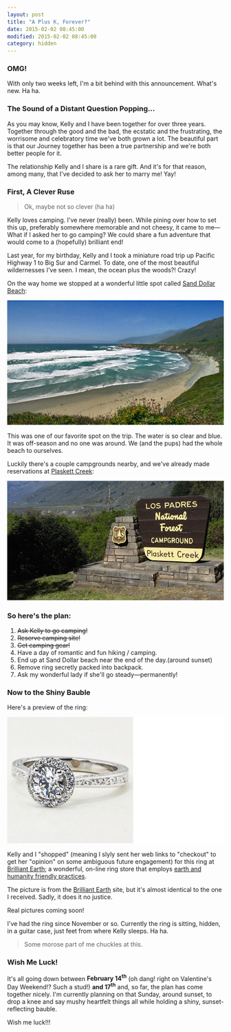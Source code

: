 ```yaml
---
layout: post
title: "A Plus K, Forever?"
date: 2015-02-02 08:45:00
modified: 2015-02-02 08:45:00
category: hidden
---
```


### OMG!

With only two weeks left, I'm a bit behind with this announcement. What's new. Ha ha.

### The Sound of a Distant Question Popping...

As you may know, Kelly and I have been together for over three years. Together through the good and the bad, the ecstatic and the frustrating, the worrisome and celebratory time we've both grown a lot. The beautiful part is that our Journey together has been a true partnership and we're both better people for it.

The relationship Kelly and I share is a rare gift. And it's for that reason, among many, that I've decided to ask her to marry me! Yay!

### First, A Clever Ruse

> Ok, maybe not so clever (ha ha)

Kelly loves camping. I've never (really) been. While pining over how to set this up, preferably somewhere memorable and not cheesy, it came to me&mdash;What if I asked her to go camping? We could share a fun adventure that would come to a (hopefully) brilliant end!

Last year, for my birthday, Kelly and I took a miniature road trip up Pacific Highway 1 to Big Sur and Carmel. To date, one of the most beautiful wildernesses I've seen. I mean, the ocean plus the woods?! Crazy!

On the way home we stopped at a wonderful little spot called [Sand Dollar Beach]:

![Alt text](/img/sand-dollar.jpg)

This was one of our favorite spot on the trip. The water is so clear and blue. It was off-season and no one was around. We (and the pups) had the whole beach to ourselves.

Luckily there's a couple campgrounds nearby, and we've already made reservations at [Plaskett Creek]:

![Alt text](/img/plaskett.jpg)

### So here's the plan:

1. <del>Ask Kelly to go camping!</del>
2. <del>Reserve camping site!</del>
3. <del>Get camping gear!</del>
4. Have a day of romantic and fun hiking / camping.
5. End up at Sand Dollar beach near the end of the day.(around sunset)
6. Remove ring secretly packed into backpack.
7. Ask my wonderful lady if she'll go steady&mdash;permanently!

### Now to the Shiny Bauble

Here's a preview of the ring:

![Alt text](/img/bauble.jpg)

Kelly and I "shopped" (meaning I slyly sent her web links to "checkout" to get her "opinion" on some ambiguous future engagement) for this ring at [Brilliant Earth]; a wonderful, on-line ring store that employs [earth and humanity friendly practices][ehfp].

The picture is from the [Brilliant Earth] site, but it's almost identical to the one I received. Sadly, it does it no justice.

Real pictures coming soon!

I've had the ring since November or so. Currently the ring is sitting, hidden, in a guitar case, just feet from where Kelly sleeps. Ha ha.

>Some morose part of me chuckles at this.

### Wish Me Luck!

It's all going down between __February 14<sup>th</sup>__ (oh dang! right on Valentine's Day Weekend!? Such a stud!) __and 17<sup>th</sup>__ and, so far, the plan has come together nicely. I'm currently planning on that Sunday, around sunset, to drop a knee and say mushy heartfelt things all while holding a shiny, sunset-reflecting bauble.

Wish me luck!!!

[Sand Dollar Beach]: http://www.hikinginbigsur.com/hikes_sanddollar.html
[Plaskett Creek]: http://campone.com/campsites/plaskett-creek/
[Brilliant Earth]: http://www.brilliantearth.com/
[ehfp]: http://www.brilliantearth.com/why-buy-from-brilliant-earth/
